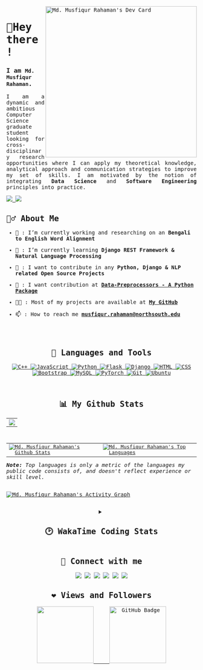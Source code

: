 <samp>

<a href="https://app.daily.dev/musfiqdehan" target="_blank" title="Md. Musfiqur Rahaman's Dev Card">
    <img align="right" src="https://api.daily.dev/devcards/aa2833423ca8474fb05fe0414fc25b18.png?r=gwq" width="400" alt="Md. Musfiqur Rahaman's Dev Card"/>
</a>

<h1 align="left">👋Hey there!</h1>

<h3>I am <code><b>Md. Musfiqur Rahaman</b></code>.</h3>
<p align="justify">
I am a dynamic and ambitious Computer Science graduate student looking for cross-disciplinary research opportunities where I  can apply my theoretical knowledge, analytical approach and communication strategies to improve my set of skills. I am motivated by the notion of integrating <b>Data Science</b> and <b>Software Engineering</b> principles into practice.
<p>

<a href="https://musfiqdehan.me/" target="_blank">
    <img src="https://img.shields.io/badge/My%20Portfolio-musfiqdehan.me%20%E2%86%92-gray.svg?colorA=655BE1&colorB=4F44D6&style=for-the-badge"/>
</a>
<a href="https://blog.musfiqdehan.me/" target="_blank">
    <img src="https://img.shields.io/badge/My%20Blog-blog.musfiqdehan.me%20%E2%86%92-gray.svg?colorA=61c265&colorB=4CAF50&style=for-the-badge"/>
</a>

## 🙋‍♂️ About Me

- 🔭  : I’m currently working and researching on an **Bengali to English Word Alignment**

- 🌱  : I’m currently learning **Django REST Framework & Natural Language Processing**

- 👯  : I want to contribute in any **Python, Django & NLP related Open Source Projects**
- 👯  : I want contribution at **[Data-Preprocessors - A Python Package](https://github.com/MusfiqDehan/data-preprocessors)** 

- 👨‍💻  : Most of my projects are available at **[My GitHub](https://github.com/MusfiqDehan)**

- 📫  : How to reach me **[musfiqur.rahaman@northsouth.edu]()**

<!-- - ⚡ : Fun fact **I love playing video games (CS:GO)** -->

<br>
<br>


<h2 align="center"> 🚀 Languages and Tools </h2>
  
<p align="center"> 
    <a href="https://www.w3schools.com/CPP/" target="_blank"> <img src="https://img.icons8.com/color/48/000000/c-plus-plus-logo.png" title="C++"/> </a>
    <a href="https://developer.mozilla.org/en-US/docs/Web/JavaScript" target="_blank"> <img src="https://img.icons8.com/color/48/000000/javascript.png" title="JavaScript"/> </a>
    <a href="https://www.programiz.com/python-programming" target="_blank"> <img src="https://img.icons8.com/color/48/000000/python.png" title="Python"/> </a>
    <a href="https://flutter.dev/" target="_blank"> <img src="https://img.icons8.com/color/48/000000/flask.png" title="Flask"/> </a> 
    <a href="https://flutter.dev/" target="_blank"> <img src="https://img.icons8.com/color/48/000000/django.png" title="Django"/> </a> 
    <a href="https://www.w3.org/html/" target="_blank"> <img src="https://img.icons8.com/color/48/000000/html-5.png" title="HTML"/> </a> 
    <a href="https://www.w3schools.com/css/" target="_blank"> <img src="https://img.icons8.com/color/48/000000/css3.png" title="CSS"/> </a> 
    <a href="https://www.w3schools.com/bootstrap/" target="_blank"> <img src="https://img.icons8.com/color/48/000000/bootstrap.png" title="Bootstrap"/> </a> 
    <a href="https://www.w3schools.com/mysql/" target="_blank"> <img src="https://img.icons8.com/color/48/000000/mysql-logo.png" title="MySQL"/> </a> 
    <a href="https://www.w3schools.com/css/" target="_blank"> <img src="https://cdn.icon-icons.com/icons2/2699/PNG/96/pytorch_logo_icon_169823.png" title="PyTorch"/> </a> 
    <a href="https://www.w3schools.com/css/" target="_blank"> <img src="https://img.icons8.com/color/48/000000/git.png" title="Git"/> </a> 
    <a href="https://www.w3schools.com/css/" target="_blank"> <img src="https://img.icons8.com/color/48/000000/ubuntu.png" title="Ubuntu"/> </a> 
</p>

<br/>
  
<h2 align="center"> 📊 My Github Stats </h2>
<p align="center">
    <table align="center">
        <tr>
            <td>
                <a href="https://git.io/streak-stats">
        <img src="https://github-readme-streak-stats.herokuapp.com?user=MusfiqDehan&theme=black-ice&hide_border=true&date_format=M%20j%5B%2C%20Y%5D&background=0D1117"></a>
            </td>
        </tr>
   </table>
</p>


<br/>
<table>
    <tr>
        <td>
            <a href="https://github.com/anuraghazra/github-readme-stats"><img alt="Md. Musfiqur Rahaman's Github Stats" src="https://github-readme-stats.vercel.app/api?username=MusfiqDehan&show_icons=true&count_private=true&theme=react&hide_border=true&bg_color=0D1117" />
            </a>
        </td>
        <td>
            <a href="https://github.com/anuraghazra/github-readme-stats"><img alt="Md. Musfiqur Rahaman's Top Languages" src="https://github-readme-stats.vercel.app/api/top-langs/?username=MusfiqDehan&langs_count=8.0&hide=php,hack&count_private=true&layout=compact&theme=react&hide_border=true&bg_color=0D1117" />
            </a>
        </td>
    </tr>
</table>
<em><b>Note:</b> Top languages is only a metric of the languages my public code consists of, and doesn't reflect experience or skill level.</em>
<br/>
<br/>

<a href="https://github.com/ashutosh00710/github-readme-activity-graph"><img title="Daily Contribution Frequency of Last 31 Days" alt="Md. Musfiqur Rahaman's Activity Graph" src="https://activity-graph.herokuapp.com/graph?username=MusfiqDehan&bg_color=0D1117&color=5BCDEC&line=5BCDEC&point=FFFFFF&hide_border=true" /></a>
<br/>
<br/>

<details align="center">
    <summary><h2 align="center">🕑 WakaTime Coding Stats </h2></summary>
    <p align="center">
        <a href="https://wakatime.com/@d0e56323-0ace-46e4-ab21-0e749b1608c3">
            <img src="https://wakatime.com/badge/user/d0e56323-0ace-46e4-ab21-0e749b1608c3.svg?style=flat" width="250px" title="Total time coded since Jul 27 2020" />
        </a>
        <table align="center">
            <tr>
                <td>
                    <a href="https://wakatime.com/@MusfiqDehan">
                        <img title="Wakatime Weekly Coding States" src="https://github-readme-stats.vercel.app/api/wakatime?username=MusfiqDehan&theme=react&hide_border=true&bg_color=0D1117&hide_title=true">
                    </a>
                </td>
            </tr>
       </table>
    </p>
</details>


<h2 align="center"> 🔗 Connect with me </h2>
<p align="center">
<a href = "https://www.linkedin.com/in/MusfiqDehan/" target="_blank"><img src="https://img.icons8.com/fluent/48/000000/linkedin.png"></a>
<a href = "https://twitter.com/MusfiqDehan" target="_blank"><img src="https://img.icons8.com/fluent/48/000000/twitter.png"></a>
<a href = "https://codepen.io/MusfiqDehan" target="_blank"><img src="https://img.icons8.com/ios-filled/48/codepen.png"></a>
<a href = "https://www.kaggle.com/musfiqdehan" target="_blank"><img src="https://user-images.githubusercontent.com/47440165/170583847-d14634c7-5ed1-4869-bb1e-50e084ddcb17.png"></a>
<a href = "https://leetcode.com/MusfiqDehan/" target="_blank"><img src="https://img.icons8.com/external-tal-revivo-color-tal-revivo/48/4a90e2/external-level-up-your-coding-skills-and-quickly-land-a-job-logo-color-tal-revivo.png"></a>
<a href = "https://www.hackerrank.com/MusfiqDehan/" target="_blank"><img src="https://user-images.githubusercontent.com/47440165/172096045-dce462c7-71d3-4e3c-889b-158dc75c374b.png"></a>
<!-- <a href = "https://musfiqdehan.me/" target="_blank"><img src="https://img.icons8.com/fluency/48/000000/home.png"></a> -->
</p>

<h2 align="center"> ❤️ Views and Followers </h2>
<p align="center">
<a href="https://github.com/Meghna-DAS/github-profile-views-counter">
    <img src="https://komarev.com/ghpvc/?username=MusfiqDehan" width="150px">&nbsp;&nbsp;&nbsp;&nbsp;
</a>
<a href="https://github.com/MusfiqDehan?tab=followers">
    <img src="https://img.shields.io/github/followers/MusfiqDehan?label=Followers&style=social" width="150px" alt="GitHub Badge">
</a>
    
    
</p>

</samp>
